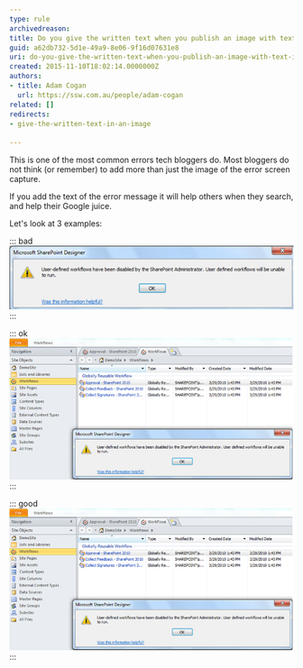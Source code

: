 ```yaml
---
type: rule
archivedreason: 
title: Do you give the written text when you publish an image with text in it?
guid: a62db732-5d1e-49a9-8e06-9f16d07631e8
uri: do-you-give-the-written-text-when-you-publish-an-image-with-text-in-it
created: 2015-11-10T18:02:14.0000000Z
authors:
- title: Adam Cogan
  url: https://ssw.com.au/people/adam-cogan
related: []
redirects:
- give-the-written-text-in-an-image

---
```


This is one of the most common errors tech bloggers do. Most bloggers do not think (or remember) to add more than just the image of the error screen capture.

If you add the text of the error message it will help others when they search, and help their Google juice.

<!--endintro-->

Let's look at 3 examples:


::: bad  
![Figure: Bad Example - this image gives no context of the surrounding areas, and without the text as well you get no google love](BadExampleErrorMSG.jpg)  
:::


::: ok  
![Figure: OK Example - this image is great because it gives context by including the surrounding area, but you still need the text for SEO benefits](OKExampleForErrorMSG.jpg)  
:::


::: good  
![::: greyboxMicrosoft SharePoint Designer  User-defined workflows have been disabled by the SharePoint Administrator. User-defined workflows will be unable to run.  :::Figure: Good example - if you add the image and this text above, you get full marks](OKExampleForErrorMSG.jpg)  
:::
